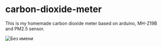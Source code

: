 # carbon-dioxide-meter
This is my homemade carbon dioxide meter based on arduino, MH-Z19B and PM2.5 sensor.


![Без имени](https://user-images.githubusercontent.com/105712313/228838910-44b99178-af28-460f-8a2c-ecd4f240d58a.jpg)
